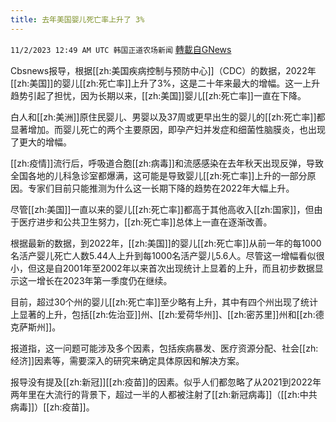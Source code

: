 ```yaml
---
title: 去年美国婴儿死亡率上升了 3%
---
```

`11/2/2023 12:49 AM UTC 韩国正道农场新闻` [轉載自GNews](https://gnews.org/articles/1910767)

Cbsnews报导，根据[[zh:美国疾病控制与预防中心]]（CDC）的数据，2022年[[zh:美国]]的婴儿[[zh:死亡率]]上升了3%，这是二十年来最大的增幅。这一上升趋势引起了担忧，因为长期以来，[[zh:美国]]婴儿[[zh:死亡率]]一直在下降。

白人和[[zh:美洲]]原住民婴儿、男婴以及37周或更早出生的婴儿的[[zh:死亡率]]都显著增加。而婴儿死亡的两个主要原因，即孕产妇并发症和细菌性脑膜炎，也出现了更大的增幅。

[[zh:疫情]]流行后，呼吸道合胞[[zh:病毒]]和流感感染在去年秋天出现反弹，导致全国各地的儿科急诊室都爆满，这可能是导致婴儿[[zh:死亡率]]上升的一部分原因。专家们目前只能推测为什么这一长期下降的趋势在2022年大幅上升。

尽管[[zh:美国]]一直以来的婴儿[[zh:死亡率]]都高于其他高收入[[zh:国家]]，但由于医疗进步和公共卫生努力，[[zh:死亡率]]总体上一直在逐渐改善。

根据最新的数据，到2022年，[[zh:美国]]的婴儿[[zh:死亡率]]从前一年的每1000名活产婴儿死亡人数5.44人上升到每1000名活产婴儿5.6人。尽管这一增幅看似很小，但这是自2001年至2002年以来首次出现统计上显着的上升，而且初步数据显示这一增长在2023年第一季度仍在继续。

目前，超过30个州的婴儿[[zh:死亡率]]至少略有上升，其中有四个州出现了统计上显著的上升，包括[[zh:佐治亚]]州、[[zh:爱荷华州]]、[[zh:密苏里]]州和[[zh:德克萨斯州]]。

报道指，这一问题可能涉及多个因素，包括疾病暴发、医疗资源分配、社会[[zh:经济]]因素等，需要深入的研究来确定具体原因和解决方案。

报导没有提及[[zh:新冠]][[zh:疫苗]]的因素。似乎人们都忽略了从2021到2022年两年里在大流行的背景下，超过一半的人都被注射了[[zh:新冠病毒]]（[[zh:中共病毒]]）[[zh:疫苗]]。
